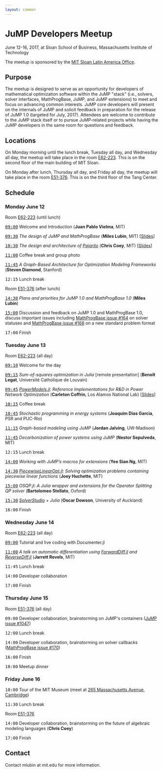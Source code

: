 ```yaml
---
layout: common
---
```


# JuMP Developers Meetup

June 12-16, 2017, at Sloan School of Business, Massachusetts Institute of Technology

The meetup is sponsored by the <a href="http://mitsloan.mit.edu/office-of-international-programs/mit-sloan-latin-america-office/">MIT Sloan Latin America Office</a>.


## Purpose

The meetup is designed to serve as an opportunity for developers of mathematical optimization software within the JuMP "stack" (i.e., solvers, solver interfaces, MathProgBase, JuMP, and JuMP extensions) to meet and focus on advancing common interests. JuMP core developers will present on the internals of JuMP and solicit feedback in preparation for the release of JuMP 1.0 (targeted for July, 2017). Attendees are welcome to contribute to the JuMP stack itself or to pursue JuMP-related projects while having the JuMP developers in the same room for questions and feedback.


## Locations

On Monday morning until the lunch break, Tuesday all day, and Wednesday all day, the meetup will take place
in the room <a href="http://whereis.mit.edu/?go=E62">E62-223</a>. This is on the second floor of the
main building of MIT Sloan.

On Monday after lunch, Thursday all day, and Friday all day, the meetup will take place in the room
<a href="http://whereis.mit.edu/?go=E51">E51-376</a>. This is on the third floor of the Tang Center.


## Schedule

### Monday June 12

Room <a href="http://whereis.mit.edu/?go=E62">E62-223</a> (until lunch)

<a href="https://www.timeanddate.com/worldclock/fixedtime.html?iso=20170612T0900&msg=Welcome+and+Introduction&p1=43&am=30"><tt>09:00</tt></a> Welcome and Introduction (**Juan Pablo Vielma**, MIT)

<a href="https://www.timeanddate.com/worldclock/fixedtime.html?iso=20170612T0930&msg=The+design+of+JuMP+and+MathProgBase&p1=43&ah=1"><tt>09:30</tt></a> *The design of JuMP and MathProgBase* (**Miles Lubin**, MIT) [[Slides](lubin.pdf)]

<a href="https://www.timeanddate.com/worldclock/fixedtime.html?iso=20170612T1030&msg=The+design+and+architecture+of+Pajarito&p1=43&am=30"><tt>10:30</tt></a> *The design and architecture of <a href="https://github.com/JuliaOpt/Pajarito.jl">Pajarito</a>* (**Chris Coey**, MIT) [[Slides](coey.pdf)]

<a href="https://www.timeanddate.com/worldclock/fixedtime.html?iso=20170612T1100&msg=Coffee+break+and+group+photo&p1=43&am=45"><tt>11:00</tt></a> Coffee break and group photo

<a href="https://www.timeanddate.com/worldclock/fixedtime.html?iso=20170612T1145&msg=A+talk+on+cvxflow&p1=43&am=45"><tt>11:45</tt></a> *A Graph-Based Architecture for Optimization Modeling Frameworks* (**Steven Diamond**, Stanford)

<tt>12:15</tt> Lunch break

Room <a href="http://whereis.mit.edu/?go=E51">E51-376</a> (after lunch)

<a href="https://www.timeanddate.com/worldclock/fixedtime.html?iso=20170612T1430&msg=Plans+and+priorities+for+JuMP+1.0+and+MathProgBase+1.0&p1=43&am=30"><tt>14:30</tt></a> *Plans and priorities for JuMP 1.0 and MathProgBase 1.0* (**Miles Lubin**)

<a href="https://www.timeanddate.com/worldclock/fixedtime.html?iso=20170612T1500&msg=Discussion+and+feedback+on+JuMP+1.0+and+MathProgBase+1.0&p1=43&ah=2"><tt>15:00</tt></a> Discussion and feedback on JuMP 1.0 and MathProgBase 1.0, discuss important issues including <a href="https://github.com/JuliaOpt/MathProgBase.jl/issues/164">MathProgBase issue #164</a> on solver statuses and <a href="https://github.com/JuliaOpt/MathProgBase.jl/issues/168">MathProgBase issue #168</a> on a new standard problem format

<tt>17:00</tt> Finish


### Tuesday June 13

Room <a href="http://whereis.mit.edu/?go=E62">E62-223</a> (all day)

<a href="https://www.timeanddate.com/worldclock/fixedtime.html?iso=20170613T0910&msg=Welcome+for+the+day&p1=43&am=5"><tt>09:10</tt></a> Welcome for the day

<a href="https://www.timeanddate.com/worldclock/fixedtime.html?iso=20170613T0915&msg=A+talk+on+sum-of-squares+optimization+in+Julia&p1=43&am=30"><tt>09:15</tt></a> *Sum-of-squares optimization in Julia* [remote presentation] (**Benoît Legat**, Université Catholique de Louvain)

<a href="https://www.timeanddate.com/worldclock/fixedtime.html?iso=20170613T0945&msg=Reference+Implementations+for+R%26D+in+Power+Network+Optimization&p1=43&am=30"><tt>09:45</tt></a> *<a href="https://github.com/lanl-ansi/PowerModels.jl">PowerModels.jl</a>: Reference Implementations for R&D in Power Network Optimization* (**Carleton Coffrin**, Los Alamos National Lab) [[Slides](coffrin.pdf)]

<a href="https://www.timeanddate.com/worldclock/fixedtime.html?iso=20170613T1015&msg=Coffee+break&p1=43&am=30"><tt>10:15</tt></a> Coffee break

<a href="https://www.timeanddate.com/worldclock/fixedtime.html?iso=20170613T1045&msg=Stochastic+programming+in+energy+systems&p1=43&am=30"><tt>10:45</tt></a> *Stochastic programming in energy systems* (**Joaquim Dias Garcia**, PSR and PUC-Rio)

<a href="https://www.timeanddate.com/worldclock/fixedtime.html?iso=20170613T1115&msg=Graph-based+modeling+using+JuMP&p1=43&am=30"><tt>11:15</tt></a> *Graph-based modeling using JuMP* (**Jordan Jalving**, UW-Madison)

<a href="https://www.timeanddate.com/worldclock/fixedtime.html?iso=20170613T1145&msg=Decarbonization+of+power+systems+using+JuMP&p1=43&am=30"><tt>11:45</tt></a> *Decarbonization of power systems using JuMP* (**Nestor Sepulveda**, MIT)

<tt>12:15</tt> Lunch break

<a href="https://www.timeanddate.com/worldclock/fixedtime.html?iso=20170613T1400&msg=Working+with+JuMP’s+macros+for+extensions&p1=43&am=30"><tt>14:00</tt></a> *Working with JuMP’s macros for extensions* (**Yee Sian Ng**, MIT)

<a href="https://www.timeanddate.com/worldclock/fixedtime.html?iso=20170613T1430&msg=Solving+optimization+problems+containing+piecewise+linear+functions&p1=43&am=30"><tt>14:30</tt></a> *<a href="https://github.com/joehuchette/PiecewiseLinearOpt.jl">PiecewiseLinearOpt.jl</a>: Solving optimization problems containing piecewise linear functions* (**Joey Huchette**, MIT)

<a href="https://www.timeanddate.com/worldclock/fixedtime.html?iso=20170613T1500&msg=A+Julia+wrapper+and+extensions+for+the+Operator+Splitting+QP+solver&p1=43&am=30"><tt>15:00</tt></a> *OSQP.jl: A Julia wrapper and extensions for the Operator Splitting QP solver* (**Bartolomeo Stellato**, Oxford)

<a href="https://www.timeanddate.com/worldclock/fixedtime.html?iso=20170613T1530&msg=A+talk+on+SolverStudio+%2B+Julia&p1=43&am=30"><tt>15:30</tt></a> *<a href="https://solverstudio.org/">SolverStudio</a> + Julia* (**Oscar Dowson**, University of Auckland)

<tt>16:00</tt> Finish


### Wednesday June 14

Room <a href="http://whereis.mit.edu/?go=E62">E62-223</a> (all day)

<a href="https://www.timeanddate.com/worldclock/fixedtime.html?iso=20170614T0900&msg=Tutorial+and+live+coding+with+Documenter.jl&p1=43&ah=2"><tt>09:00</tt></a> Tutorial and live coding with Documenter.jl

<a href="https://www.timeanddate.com/worldclock/fixedtime.html?iso=20170614T0900&msg=A+talk+on+automatic+differentiation&p1=43&am=45"><tt>11:00</tt></a> *A talk on automatic differentiation using <a href="https://github.com/JuliaDiff/ForwardDiff.jl">ForwardDiff.jl</a> and <a href="https://github.com/JuliaDiff/ReverseDiff.jl">ReverseDiff.jl</a>* (**Jarrett Revels**, MIT)

<tt>11:45</tt> Lunch break

<tt>14:00</tt> Developer collaboration

<tt>17:00</tt> Finish


### Thursday June 15

Room <a href="http://whereis.mit.edu/?go=E51">E51-376</a> (all day)

<tt>09:00</tt> Developer collaboration, brainstorming on JuMP's containers (<a href="https://github.com/JuliaOpt/JuMP.jl/issues/1047">JuMP issue #1047</a>)

<tt>12:00</tt> Lunch break

<tt>14:00</tt> Developer collaboration, brainstorming on solver callbacks (<a href="https://github.com/JuliaOpt/MathProgBase.jl/issues/170">MathProgBase issue #170</a>)

<tt>16:00</tt> Finish

<tt>18:00</tt> Meetup dinner


### Friday June 16

<tt>10:00</tt> Tour of the MIT Museum (meet at <a href="https://goo.gl/maps/Ea3877tcMZ42">265 Massachusetts Avenue, Cambridge</a>)

<tt>11:30</tt> Lunch break

Room <a href="http://whereis.mit.edu/?go=E51">E51-376</a>

<tt>14:00</tt> Developer collaboration, brainstorming on the future of algebraic modeling languages (**Chris Coey**)

<tt>17:00</tt> Finish


## Contact

Contact mlubin at mit.edu for more information.
